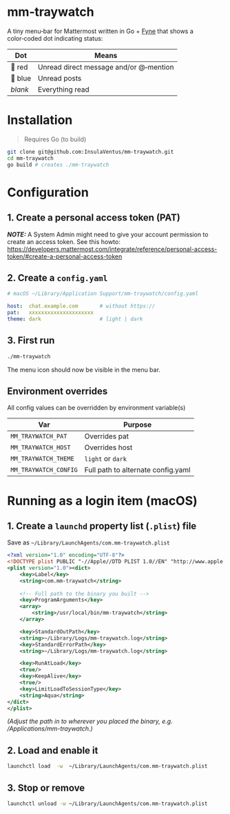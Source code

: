 # mm‑traywatch
A tiny menu‑bar for Mattermost written in Go + [Fyne](https://github.com/fyne-io/fyne) that shows a color‑coded dot indicating status:

| Dot     | Means                                  |
|---------|----------------------------------------|
| 🔴 red  | Unread direct message and/or @‑mention |
| 🔵 blue | Unread posts                           |
| _blank_ | Everything read                        |


# Installation
> Requires Go (to build)
```bash
git clone git@github.com:InsulaVentus/mm-traywatch.git
cd mm-traywatch
go build # creates ./mm-traywatch
```

# Configuration
## 1. Create a personal access token (PAT)
**_NOTE:_** A System Admin might need to give your account permission to create an access token.
See this howto: https://developers.mattermost.com/integrate/reference/personal-access-token/#create-a-personal-access-token

## 2. Create a `config.yaml`
```yaml
# macOS ~/Library/Application Support/mm-traywatch/config.yaml

host:  chat.example.com       # without https://
pat:   xxxxxxxxxxxxxxxxxxxxx
theme: dark                   # light | dark
```

## 3. First run
```bash
./mm-traywatch
```
The menu icon should now be visible in the menu bar.

## Environment overrides
All config values can be overridden by environment variable(s)

| Var                   | Purpose                            |
|-----------------------|------------------------------------|
| `MM_TRAYWATCH_PAT`    | Overrides pat                      |
| `MM_TRAYWATCH_HOST`   | Overrides host                     |
| `MM_TRAYWATCH_THEME`  | `light` or `dark`                  |
| `MM_TRAYWATCH_CONFIG` | Full path to alternate config.yaml |


# Running as a login item (macOS)
## 1. Create a `launchd` property list (`.plist`) file
Save as `~/Library/LaunchAgents/com.mm-traywatch.plist`
```xml
<?xml version="1.0" encoding="UTF-8"?>
<!DOCTYPE plist PUBLIC "-//Apple//DTD PLIST 1.0//EN" "http://www.apple.com/DTDs/PropertyList-1.0.dtd">
<plist version="1.0"><dict>
    <key>Label</key>
    <string>com.mm-traywatch</string>
    
    <!-- Full path to the binary you built -->
    <key>ProgramArguments</key>
    <array>
        <string>/usr/local/bin/mm-traywatch</string>
    </array>

    <key>StandardOutPath</key>
    <string>~/Library/Logs/mm-traywatch.log</string>
    <key>StandardErrorPath</key>
    <string>~/Library/Logs/mm-traywatch.log</string>

    <key>RunAtLoad</key>
    <true/>
    <key>KeepAlive</key>
    <true/>
    <key>LimitLoadToSessionType</key>
    <string>Aqua</string>
</dict>
</plist>
```
_(Adjust the path in <ProgramArguments> to wherever you placed the binary, e.g. /Applications/mm-traywatch.)_

## 2. Load and enable it
```bash
launchctl load  -w  ~/Library/LaunchAgents/com.mm-traywatch.plist
```

## 3. Stop or remove
```bash
launchctl unload -w ~/Library/LaunchAgents/com.mm-traywatch.plist
```
